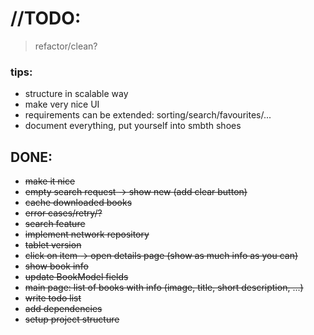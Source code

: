 # //TODO:

> refactor/clean?

### tips:
* structure in scalable way
* make very nice UI
* requirements can be extended: sorting/search/favourites/...
* document everything, put yourself into smbth shoes

## DONE:

- <s>make it nice</s>
- <s>empty search request -> show new (add clear button)</s>
- <s>cache downloaded books</s>
- <s>error cases/retry/?</s>
- <s>search feature</s>
- <s>implement network repository</s>
- <s>tablet version</s>
- <s>click on item -> open details page (show as much info as you can)</s>
- <s>show book info</s>
- <s>update BookModel fields</s>
- <s>main page: list of books with info (image, title, short description, ...)</s>
- <s>write todo list</s>
- <s>add dependencies</s>
- <s>setup project structure</s>
